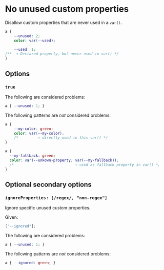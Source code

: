# No unused custom properties

Disallow custom properties that are never used in a `var()`.

<!-- prettier-ignore -->
```css
a {
	--unused: 2;
	color: var(--used);

	--used: 1;
/**  ↑ Declared property, but never used in var() */
}
```

## Options

### `true`

The following are considered problems:

<!-- prettier-ignore -->
```css
a { --unused: 1; }
```

The following patterns are _not_ considered problems:

<!-- prettier-ignore -->
```css
a {
	--my-color: green;
	color: var(--my-color);
	/*         ↑ directly used in this var() */
}
```

```css
a {
  --my-fallback: green;
  color: var(--unkown-property, var(--my-fallback));
  /*                            ↑ used as fallback property in var() */
}
```

## Optional secondary options

### `ignoreProperties: [/regex/, "non-regex"]`

Ignore specific unused custom properties.

Given:

```js
["--ignored"];
```

The following are considered problems:

<!-- prettier-ignore -->
```css
a { --unused: 1; }
```

The following patterns are _not_ considered problems:

<!-- prettier-ignore -->
```css
a { --ignored: green; }
```
